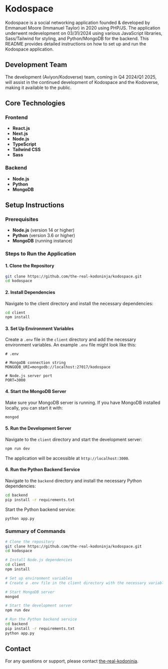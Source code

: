 # Kodospace

Kodospace is a social networking application founded & developed by Emmanuel Moore (Immanuel Taylor) in 2020 using PHP/JS. The application underwent redevelopment on 03/31/2024 using various JavaScript libraries, Sass/Tailwind for styling, and Python/MongoDB for the backend. This README provides detailed instructions on how to set up and run the Kodospace application.

## Development Team

The development (Aviyon/Kodoverse) team, coming in Q4 2024/Q1 2025, will assist in the continued development of Kodospace and the Kodoverse, making it available to the public.

## Core Technologies

### Frontend
- **React.js**
- **Next.js**
- **Node.js**
- **TypeScript**
- **Tailwind CSS**
- **Sass**

### Backend
- **Node.js**
- **Python**
- **MongoDB**

## Setup Instructions

### Prerequisites
- **Node.js** (version 14 or higher)
- **Python** (version 3.6 or higher)
- **MongoDB** (running instance)

### Steps to Run the Application

#### 1. Clone the Repository

```bash
git clone https://github.com/the-real-kodoninja/kodospace.git
cd kodospace
```

#### 2. Install Dependencies

Navigate to the client directory and install the necessary dependencies:

```bash
cd client
npm install
```

#### 3. Set Up Environment Variables

Create a `.env` file in the `client` directory and add the necessary environment variables. An example `.env` file might look like this:

```env
# .env

# MongoDB connection string
MONGODB_URI=mongodb://localhost:27017/kodospace

# Node.js server port
PORT=3000
```

#### 4. Start the MongoDB Server

Make sure your MongoDB server is running. If you have MongoDB installed locally, you can start it with:

```bash
mongod
```

#### 5. Run the Development Server

Navigate to the `client` directory and start the development server:

```bash
npm run dev
```

The application will be accessible at `http://localhost:3000`.

#### 6. Run the Python Backend Service

Navigate to the `backend` directory and install the necessary Python dependencies:

```bash
cd backend
pip install -r requirements.txt
```

Start the Python backend service:

```bash
python app.py
```

### Summary of Commands

```bash
# Clone the repository
git clone https://github.com/the-real-kodoninja/kodospace.git
cd kodospace

# Install Node.js dependencies
cd client
npm install

# Set up environment variables
# Create a .env file in the client directory with the necessary variables

# Start MongoDB server
mongod

# Start the development server
npm run dev

# Run the Python backend service
cd backend
pip install -r requirements.txt
python app.py
```

## Contact

For any questions or support, please contact [the-real-kodoninja](https://github.com/the-real-kodoninja).
